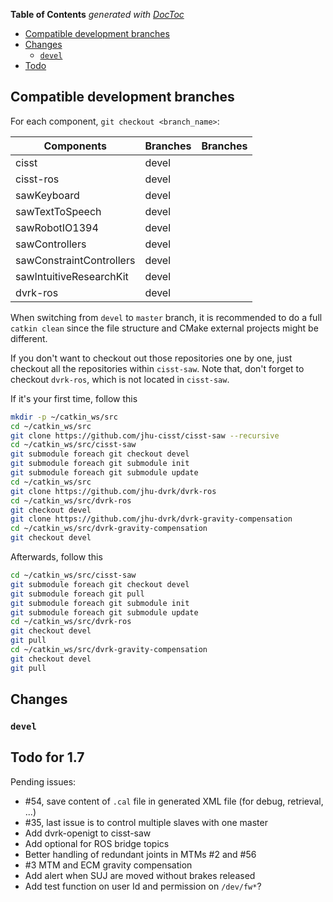 <!-- START doctoc generated TOC please keep comment here to allow auto update -->
<!-- DON'T EDIT THIS SECTION, INSTEAD RE-RUN doctoc TO UPDATE -->
**Table of Contents**  *generated with [DocToc](https://github.com/thlorenz/doctoc)*

- [Compatible development branches](#compatible-development-branches)
- [Changes](#changes)
  - [`devel`](#devel)
- [Todo](#todo)

<!-- END doctoc generated TOC please keep comment here to allow auto update -->

## Compatible development branches

For each component, `git checkout <branch_name>`:

| Components               | Branches      | Branches     |
| ------------------------ | ------------- |------------- |
| cisst                    | devel         |         |
| cisst-ros                | devel         |         |
| sawKeyboard              | devel         |         |
| sawTextToSpeech          | devel         |         |
| sawRobotIO1394           | devel         |         |
| sawControllers           | devel         |         |
| sawConstraintControllers | devel         |         |
| sawIntuitiveResearchKit  | devel         |         |
| dvrk-ros                 | devel         |         |

When switching from `devel` to `master` branch, it is recommended to do a full `catkin clean` since the file structure and CMake external projects might be different.

If you don't want to checkout out those repositories one by one, just checkout all the repositories within `cisst-saw`. Note that, don't forget to checkout `dvrk-ros`, which is not located in `cisst-saw`.

If it's your first time, follow this

```bash
mkdir -p ~/catkin_ws/src
cd ~/catkin_ws/src
git clone https://github.com/jhu-cisst/cisst-saw --recursive
cd ~/catkin_ws/src/cisst-saw
git submodule foreach git checkout devel
git submodule foreach git submodule init
git submodule foreach git submodule update
cd ~/catkin_ws/src
git clone https://github.com/jhu-dvrk/dvrk-ros
cd ~/catkin_ws/src/dvrk-ros
git checkout devel
git clone https://github.com/jhu-dvrk/dvrk-gravity-compensation
cd ~/catkin_ws/src/dvrk-gravity-compensation
git checkout devel
```

Afterwards, follow this

```bash
cd ~/catkin_ws/src/cisst-saw
git submodule foreach git checkout devel
git submodule foreach git pull
git submodule foreach git submodule init
git submodule foreach git submodule update
cd ~/catkin_ws/src/dvrk-ros
git checkout devel
git pull
cd ~/catkin_ws/src/dvrk-gravity-compensation
git checkout devel
git pull
```

## Changes

### `devel`

## Todo for 1.7

Pending issues:
* #54, save content of `.cal` file in generated XML file (for debug, retrieval, ...)
* #35, last issue is to control multiple slaves with one master
* Add dvrk-openigt to cisst-saw
* Add optional for ROS bridge topics
* Better handling of redundant joints in MTMs #2 and #56
* #3 MTM and ECM gravity compensation 
* Add alert when SUJ are moved without brakes released
* Add test function on user Id and permission on `/dev/fw*`?